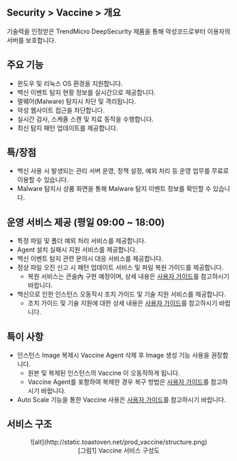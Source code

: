 ## Security > Vaccine > 개요

기술력을 인정받은 TrendMicro DeepSecurity 제품을 통해 악성코드로부터 이용자의 서버를 보호합니다.

## 주요 기능

* 윈도우 및 리눅스 OS 환경을 지원합니다.
* 백신 이벤트 탐지 현황 정보를 실시간으로 제공합니다.
* 멀웨어(Malware) 탐지시 차단 및 격리됩니다.
* 악성 웹사이트 접근을 차단합니다.
* 실시간 검사, 스케줄 스캔 및 치료 동작을 수행합니다.
* 최신 탐지 패턴 업데이트를 제공합니다.

## 특/장점

* 백신 사용 시 발생되는 관리 서버 운영, 정책 설정, 예외 처리 등 운영 업무를 무료로 이용할 수 있습니다.
* Malware 탐지시 상품 화면을 통해 Malware 탐지 이벤트 정보를 확인할 수 있습니다.

## 운영 서비스 제공 (평일 09:00 ~ 18:00)

* 특정 파일 및 폴더 예외 처리 서비스를 제공합니다.
* Agent 설치 실패시 지원 서비스를 제공합니다.
* 백신 이벤트 탐지 관련 문의시 대응 서비스를 제공합니다.
* 정상 파일 오진 신고 시 패턴 업데이트 서비스 및 파일 복원 가이드를 제공합니다.
    * 복원 서비스는 콘솔內 구현 예정이며, 상세 내용은 [사용자 가이드](link)를 참고하시기 바랍니다.
* 백신으로 인한 인스턴스 오동작시 조치 가이드 및 기술 지원 서비스를 제공합니다.
    * 조치 가이드 및 기술 지원에 대한 상세 내용은 [사용자 가이드](link)를 참고하시기 바랍니다.
 
## 특이 사항

* 인스턴스 Image 복제시 Vaccine Agent 삭제 후 Image 생성 기능 사용을 권장합니다.
    * 원본 및 복제된 인스턴스의 Vaccine 이 오동작하게 됩니다.
    * Vaccine Agent를 포함하여 복제한 경우 복구 방법은 [사용자 가이드](link)를 참고하시기 바랍니다.
* Auto Scale 기능을 통한 Vaccine 사용은 [사용자 가이드](link)를 참고하시기 바랍니다.

## 서비스 구조

<center>![alt](http://static.toastoven.net/prod_vaccine/structure.png)</center>
<center>[그림1] Vaccine 서비스 구성도</center>
